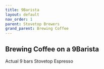 ```yaml
---
title: 9Barista
layout: default
nav_order: 1
parent: Stovetop Brewers
grand_parent: Brewing Coffee
---
```


## Brewing Coffee on a 9Barista
Actual 9 bars Stovetop Espresso
